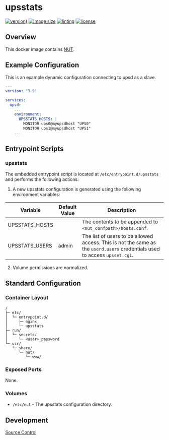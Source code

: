 # upsstats

[![version)](https://img.shields.io/docker/v/crashvb/upsstats/latest)](https://hub.docker.com/repository/docker/crashvb/upsstats)
[![image size](https://img.shields.io/docker/image-size/crashvb/upsstats/latest)](https://hub.docker.com/repository/docker/crashvb/upsstats)
[![linting](https://img.shields.io/badge/linting-hadolint-yellow)](https://github.com/hadolint/hadolint)
[![license](https://img.shields.io/github/license/crashvb/upsstats-docker.svg)](https://github.com/crashvb/upsstats-docker/blob/master/LICENSE.md)

## Overview

This docker image contains [NUT](https://networkupstools.org/).

## Example Configuration
This is an example dynamic configuration connecting to upsd as a slave.

```yaml
---
version: "3.9"

services:
  upsd:
    ...
    environment:
      UPSSTATS_HOSTS: |
        MONITOR ups0@myupsdhost "UPS0"
        MONITOR ups1@myupsdhost "UPS1"
    ...
```

## Entrypoint Scripts

### upsstats

The embedded entrypoint script is located at `/etc/entrypoint.d/upsstats` and performs the following actions:

1. A new upsstats configuration is generated using the following environment variables:

 | Variable | Default Value | Description |
 | -------- | ------------- | ----------- |
 | UPSSTATS\_HOSTS | | The contents to be appended to `<nut_confpath>/hosts.conf`. |
 | UPSSTATS\_USERS | admin | The list of users to be allowed access. This is not the same as the `userd.users` credentials used to access `upsset.cgi`. |

2. Volume permissions are normalized.

## Standard Configuration

### Container Layout

```
/
├─ etc/
│  └─ entrypoint.d/
│     ├─ nginx
│     └─ upsstats
├─ run/
│  └─ secrets/
│     └─ <user>_password
└─ usr/
   └─ share/
      └─ nut/
         └─ www/
```

### Exposed Ports

None.

### Volumes

* `/etc/nut` - The upsstats configuration directory.

## Development

[Source Control](https://github.com/crashvb/upsstats-docker)

